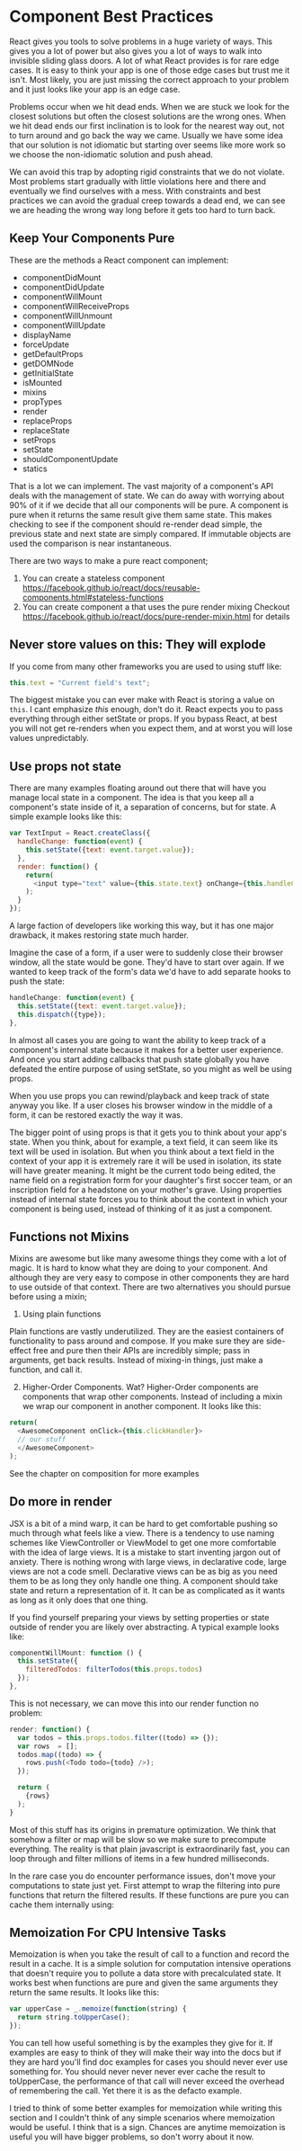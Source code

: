 # Component Best Practices

React gives you tools to solve problems in a huge variety of ways. This gives you a lot of power but also gives you a lot of ways to walk into invisible sliding glass doors. A lot of what React provides is for rare edge cases. It is easy to think your app is one of those edge cases but trust me it isn't. Most likely, you are just missing the correct approach to your problem and it just looks like your app is an edge case.

Problems occur when we hit dead ends. When we are stuck we look for the closest solutions but often the closest solutions are the wrong ones. When we hit dead ends our first inclination is to look for the nearest way out, not to turn around and go back the way we came. Usually we have some idea that our solution is not idiomatic but starting over seems like more work so we choose the non-idiomatic solution and push ahead.

We can avoid this trap by adopting rigid constraints that we do not violate. Most problems start gradually with little violations here and there and eventually we find ourselves with a mess. With constraints and best practices we can avoid the gradual creep towards a dead end, we can see we are heading the wrong way long before it gets too hard to turn back.

## Keep Your Components Pure

These are the methods a React component can implement:

- componentDidMount
- componentDidUpdate
- componentWillMount
- componentWillReceiveProps
- componentWillUnmount
- componentWillUpdate
- displayName
- forceUpdate
- getDefaultProps
- getDOMNode
- getInitialState
- isMounted
- mixins
- propTypes
- render
- replaceProps
- replaceState
- setProps
- setState
- shouldComponentUpdate
- statics

That is a lot we can implement. The vast majority of a component's API deals with the management of state. We can do away with worrying about 90% of it if we decide that all our components will be pure. A component is pure when it returns the same result give them same state. This makes checking to see if the component should re-render dead simple, the previous state and next state are simply compared. If immutable objects are used the comparison is near instantaneous.

There are two ways to make a pure react component;

1. You can create a stateless component https://facebook.github.io/react/docs/reusable-components.html#stateless-functions
2. You can create component a that uses the pure render mixing Checkout https://facebook.github.io/react/docs/pure-render-mixin.html for details

## Never store values on this: They will explode

If you come from many other frameworks you are used to using stuff like:

```js
this.text = "Current field's text";
```

The biggest mistake you can ever make with React is storing a value on `this`. I cant emphasize _this_ enough, don't do it. React expects you to pass everything through either setState or props. If you bypass React, at best you will not get re-renders when you expect them, and at worst you will lose values unpredictably.

## Use props not state

There are many examples floating around out there that will have you manage local state in a component. The idea is that you keep all a component's state inside of it, a separation of concerns, but for state. A simple example looks like this:

```js
var TextInput = React.createClass({
  handleChange: function(event) {
    this.setState({text: event.target.value});
  },
  render: function() {
    return(
      <input type="text" value={this.state.text} onChange={this.handleChange}/>
    );
  }
});
```

A large faction of developers like working this way, but it has one major drawback, it makes restoring state much harder.

Imagine the case of a form, if a user were to suddenly close their browser window, all the state would be gone. They'd have to start over again. If we wanted to keep track of the form's data we'd have to add separate hooks to push the state:

```js
handleChange: function(event) {
  this.setState({text: event.target.value});
  this.dispatch({type});
},
```

In almost all cases you are going to want the ability to keep track of a component's internal state because it makes for a better user experience. And once you start adding callbacks that push state globally you have defeated the entire purpose of using setState, so you might as well be using props.

When you use props you can rewind/playback and keep track of state anyway you like. If a user closes his browser window in the middle of a form, it can be restored exactly the way it was.

The bigger point of using props is that it gets you to think about your app's state. When you think, about for example, a text field, it can seem like its text will be used in isolation. But when you think about a text field in the context of your app it is extremely rare it will be used in isolation, its state will have greater meaning. It might be the current todo being edited, the name field on a registration form for your daughter's first soccer team, or an inscription field for a headstone on your mother's grave. Using properties instead of internal state forces you to think about the context in which your component is being used, instead of thinking of it as just a component.

## Functions not Mixins

Mixins are awesome but like many awesome things they come with a lot of magic. It is hard to know what they are doing to your component. And although they are very easy to compose in other components they are hard to use outside of that context. There are two alternatives you should pursue before using a mixin;

1. Using plain functions

Plain functions are vastly underutilized. They are the easiest containers of functionality to pass around and compose. If you make sure they are side-effect free and pure then their APIs are incredibly simple; pass in arguments, get back results. Instead of mixing-in things, just make a function, and call it.

2. Higher-Order Components. Wat? Higher-Order components are components that wrap other components. Instead of including a mixin we wrap our component in another component. It looks like this:

```js
return(
  <AwesomeComponent onClick={this.clickHandler}>
  // our stuff
  </AwesomeComponent>
);
```

See the chapter on composition for more examples

## Do more in render

JSX is a bit of a mind warp, it can be hard to get comfortable pushing so much through what feels like a view. There is a tendency to use naming schemes like ViewController or ViewModel to get one more comfortable with the idea of large views. It is a mistake to start inventing jargon out of anxiety. There is nothing wrong with large views, in declarative code, large views are not a code smell. Declarative views can be as big as you need them to be as long they only handle one thing. A component should take state and return a representation of it. It can be as complicated as it wants as long as it only does that one thing.

If you find yourself preparing your views by setting properties or state outside of render you are likely over abstracting. A typical example looks like:

```js
componentWillMount: function () {
  this.setState({
    filteredTodos: filterTodos(this.props.todos)
  });
},
```

This is not necessary, we can move this into our render function no problem:

```js
render: function() {
  var todos = this.props.todos.filter((todo) => {});
  var rows  = [];
  todos.map((todo) => {
    rows.push(<Todo todo={todo} />);
  });

  return (
    {rows}
  );
}
```

Most of this stuff has its origins in premature optimization. We think that somehow a filter or map will be slow so we make sure to precompute everything. The reality is that plain javascript is extraordinarily fast, you can loop through and filter millions of items in a few hundred milliseconds.

In the rare case you do encounter performance issues, don't move your computations to state just yet. First attempt to wrap the filtering into pure functions that return the filtered results. If these functions are pure you can cache them internally using:

## Memoization For CPU Intensive Tasks

Memoization is when you take the result of call to a function and record the result in a cache. It is a simple solution for computation intensive operations that doesn't require you to pollute a data store with precalculated state. It works best when functions are pure and given the same arguments they return the same results. It looks like this:

```js
var upperCase = _.memoize(function(string) {
  return string.toUpperCase();
});
```

You can tell how useful something is by the examples they give for it. If examples are easy to think of they will make their way into the docs but if they are hard you'll find doc examples for cases you should never ever use something for. You should never never never ever cache the result to toUpperCase, the performance of that call will never exceed the overhead of remembering the call. Yet there it is as the defacto example.

I tried to think of some better examples for memoization while writing this section and I couldn't think of any simple scenarios where memoization would be useful. I think that is a sign. Chances are anytime memoization is useful you will have bigger problems, so don't worry about it now.
